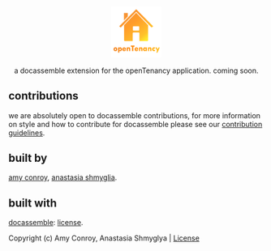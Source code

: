 <p align="center"><img src="docs/OTlogo.png"width=20%></p>

<p align="center">a docassemble extension for the openTenancy application. coming soon.</p>

## contributions 
we are absolutely open to docassemble contributions, for more information on style and how to contribute for docassemble please see our [contribution guidelines](docs/contributing.md).

## built by 
[amy conroy](https://github.com/amyconroy), [anastasia shmyglia](https://github.com/a-shmyg). 

## built with 
[docassemble](https://github.com/jhpyle/docassemble): [license](https://github.com/jhpyle/docassemble/blob/master/LICENSE.txt). 

Copyright (c) Amy Conroy, Anastasia Shmyglya | [License](https://github.com/open-tenancy/opentenancy_docassemble/blob/develop/LICENSE)



